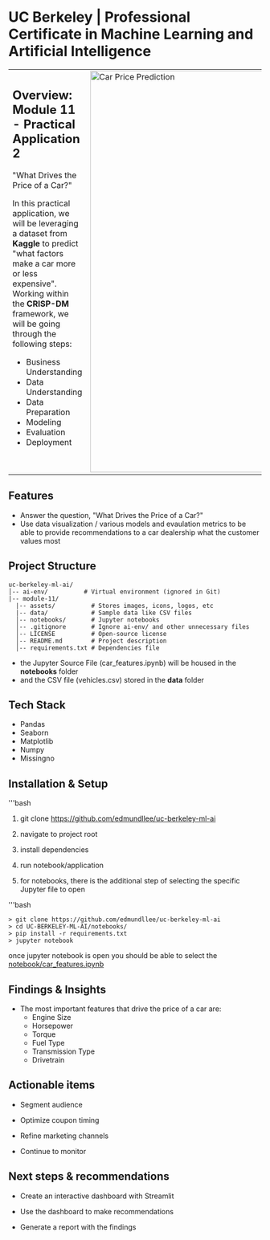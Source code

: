 # UC Berkeley | Professional Certificate in Machine Learning and Artificial Intelligence


<table cellspacing="0" cellpadding="0" border="0" style="border-collapse: collapse;">
  <tr>
    <td valign="top" width="60%">
      <h2>Overview: Module 11 - Practical Application 2</h2>
      <subtitle>"What Drives the Price of a Car?"</subtitle>
      <p>
        In this practical application, we will be leveraging a dataset 
        from <b>Kaggle</b> to predict "what factors make a car more or less expensive".
        Working within the <b>CRISP-DM</b> framework, we will be going through the following steps:
        <ul>
          <li>Business Understanding</li>
          <li>Data Understanding</li>
          <li>Data Preparation</li>
          <li>Modeling</li>
          <li>Evaluation</li>
          <li>Deployment</li>
        </ul>
      </p>
    </td>
    <td valign="top">
      <img src="assets/CRISP-DM.png" alt="Car Price Prediction" width="800"/>
    </td>
  </tr>
</table>

## Features
- Answer the question, "What Drives the Price of a Car?"
- Use data visualization / various models and evaulation metrics to be able to provide recommendations to a car dealership what the customer values most


## Project Structure

```
uc-berkeley-ml-ai/
│-- ai-env/          # Virtual environment (ignored in Git)
|-- module-11/
  |-- assets/          # Stores images, icons, logos, etc
  |-- data/            # Sample data like CSV files
  │-- notebooks/       # Jupyter notebooks 
  │-- .gitignore       # Ignore ai-env/ and other unnecessary files
  │-- LICENSE          # Open-source license
  │-- README.md        # Project description
  │-- requirements.txt # Dependencies file
```

- the Jupyter Source File (car_features.ipynb) will be housed in the **notebooks** folder 
- and the CSV file (vehicles.csv) stored in the **data** folder


## Tech Stack
- Pandas
- Seaborn
- Matplotlib
- Numpy
- Missingno




## Installation & Setup
'''bash 

1) git clone https://github.com/edmundllee/uc-berkeley-ml-ai

2) navigate to project root 

3) install dependencies 

4) run notebook/application

5) for notebooks, there is the additional step of selecting the specific Jupyter file to open



'''bash

```
> git clone https://github.com/edmundllee/uc-berkeley-ml-ai
> cd UC-BERKELEY-ML-AI/notebooks/
> pip install -r requirements.txt
> jupyter notebook
```

once jupyter notebook is open you should be able to select the [notebook/car_features.ipynb](https://github.com/edmundllee/uc-berkeley-ml-ai/blob/main/module-11/notebooks/car_features.ipynb)


## Findings & Insights

* The most important features that drive the price of a car are:
    * Engine Size
    * Horsepower
    * Torque
    * Fuel Type
    * Transmission Type
    * Drivetrain



## Actionable items

* Segment audience

* Optimize coupon timing

* Refine marketing channels

* Continue to monitor


## Next steps & recommendations

* Create an interactive dashboard with Streamlit

* Use the dashboard to make recommendations

* Generate a report with the findings


